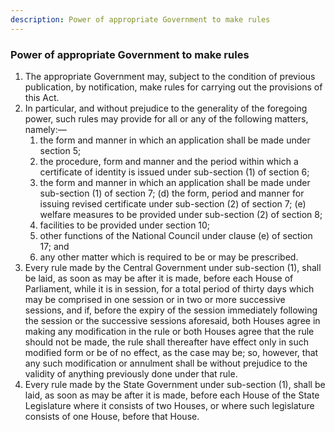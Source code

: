 ```yaml
---
description: Power of appropriate Government to make rules
---
```


### Power of appropriate Government to make rules

1. The appropriate Government may, subject to the condition of previous publication, by notification, make rules for carrying out the provisions of this Act.
2. In particular, and without prejudice to the generality of the foregoing power, such rules may provide for all or any of the following matters, namely:—
    1. the form and manner in which an application shall be made under section 5;
    2. the procedure, form and manner and the period within which a certificate of identity is issued under sub-section (1) of section 6;
    3. the form and manner in which an application shall be made under sub-section (1) of section 7; (d) the form, period and manner for issuing revised certificate under sub-section (2) of section 7; (e) welfare measures to be provided under sub-section (2) of section 8;
    4. facilities to be provided under section 10;
    5. other functions of the National Council under clause (e) of section 17; and
    6. any other matter which is required to be or may be prescribed.
3. Every rule made by the Central Government under sub-section (1), shall be laid, as soon as may be after it is made, before each House of Parliament, while it is in session, for a total period of thirty days which may be comprised in one session or in two or more successive sessions, and if, before the expiry of the session immediately following the session or the successive sessions aforesaid, both Houses agree in making any modification in the rule or both Houses agree that the rule should not be made, the rule shall thereafter have effect only in such modified form or be of no effect, as the case may be; so, however, that any such modification or annulment shall be without prejudice to the validity of anything previously done under that rule.
4. Every rule made by the State Government under sub-section (1), shall be laid, as soon as may be after it is made, before each House of the State Legislature where it consists of two Houses, or where such legislature consists of one House, before that House.
